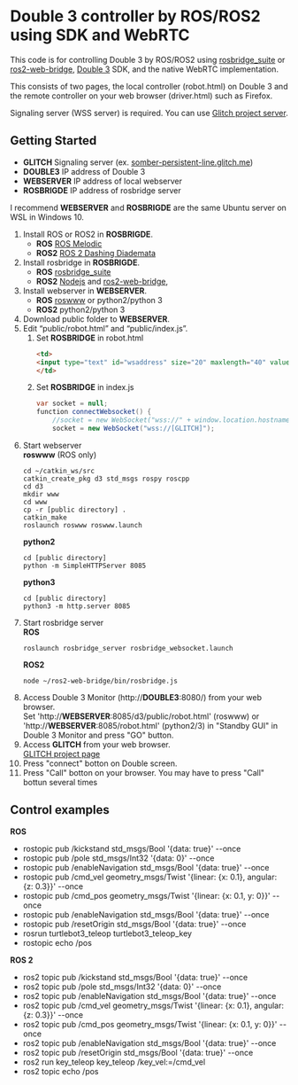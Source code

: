# Double 3 controller by ROS/ROS2 using SDK and WebRTC

This code is for controlling Double 3 by ROS/ROS2 using [rosbridge_suite](http://wiki.ros.org/rosbridge_suite) or [ros2-web-bridge](https://github.com/RobotWebTools/ros2-web-bridge), [Double 3](https://www.doublerobotics.com) SDK, and the native WebRTC implementation.

This consists of two pages, the local controller (robot.html) on Double 3 and the remote controller on your web browser (driver.html) such as Firefox.

Signaling server (WSS server) is required. You can use [Glitch project server](https://somber-persistent-line.glitch.me/).

## Getting Started

- **GLITCH** Signaling server (ex. [somber-persistent-line.glitch.me](wss://somber-persistent-line.glitch.me))
- **DOUBLE3** IP address of Double 3
- **WEBSERVER** IP address of local webserver
- **ROSBRIGDE** IP address of rosbridge server

I recommend **WEBSERVER** and **ROSBRIGDE** are the same Ubuntu server on WSL in Windows 10.

1. Install ROS or ROS2 in **ROSBRIGDE**.
    - **ROS** [ROS Melodic](http://wiki.ros.org/melodic)
    - **ROS2** [ROS 2 Dashing Diademata](https://index.ros.org/doc/ros2/)
1. Install rosbridge in **ROSBRIGDE**.
    - **ROS** [rosbridge_suite](http://wiki.ros.org/rosbridge_suite)
    - **ROS2** [Nodejs](https://nodejs.org) and [ros2-web-bridge](https://github.com/RobotWebTools/ros2-web-bridge),
1. Install webserver in **WEBSERVER**.
    - **ROS** [roswww](http://wiki.ros.org/roswww ) or python2/python 3
    - **ROS2** python2/python 3
1. Download public folder to **WEBSERVER**.
1. Edit “public/robot.html” and “public/index.js”.
    1. Set **ROSBRIDGE** in robot.html
        ```html
		<td>
		<input type="text" id="wsaddress" size="20" maxlength="40" value="ws://[ROSBRIDGE]:9090">
		</td>
        ```
    1. Set **ROSBRIDGE** in index.js
        ```java
        var socket = null;
        function connectWebsocket() {
            //socket = new WebSocket("wss://" + window.location.hostname);
            socket = new WebSocket("wss://[GLITCH]");
        ```
1. Start webserver  
    **roswww** (ROS only)
    ```
    cd ~/catkin_ws/src
    catkin_create_pkg d3 std_msgs rospy roscpp
    cd d3
    mkdir www
    cd www
    cp -r [public directory] .
    catkin_make
    roslaunch roswww roswww.launch
    ```
    **python2**
    ```
    cd [public directory]
    python -m SimpleHTTPServer 8085
    ```
    **python3**
    ```
    cd [public directory]
    python3 -m http.server 8085
    ```
1. Start rosbridge server  
    **ROS**
    ```
    roslaunch rosbridge_server rosbridge_websocket.launch
    ```
    **ROS2**
    ```
    node ~/ros2-web-bridge/bin/rosbridge.js
    ```
1. Access Double 3 Monitor (http://**DOUBLE3**:8080/) from your web browser.   
    Set 'http://**WEBSERVER**:8085/d3/public/robot.html' (roswww) or 'http://**WEBSERVER**:8085/robot.html' (python2/3) in "Standby GUI" in Double 3 Monitor and press "GO" button.
1. Access **GLITCH** from your web browser.   
    [GLITCH project page](https://somber-persistent-line.glitch.me/)
1. Press "connect" botton on Double screen.   
1. Press "Call" botton on your browser. You may have to press "Call" bottun several times   

## Control examples

**ROS**
- rostopic pub /kickstand std_msgs/Bool '{data: true}' --once
- rostopic pub /pole std_msgs/Int32 '{data: 0}' --once
- rostopic pub /enableNavigation std_msgs/Bool '{data: true}' --once
- rostopic pub /cmd_vel geometry_msgs/Twist '{linear: {x: 0.1}, angular: {z: 0.3}}' --once
- rostopic pub /cmd_pos geometry_msgs/Twist '{linear: {x: 0.1, y: 0}}' --once
- rostopic pub /enableNavigation std_msgs/Bool '{data: true}' --once
- rostopic pub /resetOrigin std_msgs/Bool '{data: true}' --once
- rosrun turtlebot3_teleop turtlebot3_teleop_key
- rostopic echo /pos

**ROS 2**
- ros2 topic pub /kickstand std_msgs/Bool '{data: true}' --once
- ros2 topic pub /pole std_msgs/Int32 '{data: 0}' --once
- ros2 topic pub /enableNavigation std_msgs/Bool '{data: true}' --once
- ros2 topic pub /cmd_vel geometry_msgs/Twist '{linear: {x: 0.1}, angular: {z: 0.3}}' --once
- ros2 topic pub /cmd_pos geometry_msgs/Twist '{linear: {x: 0.1, y: 0}}' --once
- ros2 topic pub /enableNavigation std_msgs/Bool '{data: true}' --once
- ros2 topic pub /resetOrigin std_msgs/Bool '{data: true}' --once
- ros2 run key_teleop key_teleop /key_vel:=/cmd_vel
- ros2 topic echo /pos